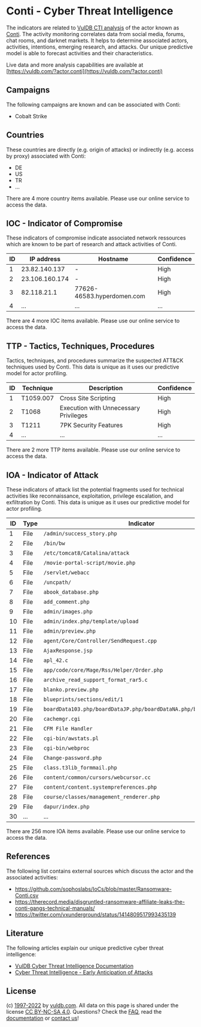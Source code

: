# Conti - Cyber Threat Intelligence

The indicators are related to [VulDB CTI analysis](https://vuldb.com/?kb.cti) of the actor known as [Conti](https://vuldb.com/?actor.conti). The activity monitoring correlates data from social media, forums, chat rooms, and darknet markets. It helps to determine associated actors, activities, intentions, emerging research, and attacks. Our unique predictive model is able to forecast activities and their characteristics.

Live data and more analysis capabilities are available at [https://vuldb.com/?actor.conti](https://vuldb.com/?actor.conti)

## Campaigns

The following campaigns are known and can be associated with Conti:

* Cobalt Strike

## Countries

These countries are directly (e.g. origin of attacks) or indirectly (e.g. access by proxy) associated with Conti:

* DE
* US
* TR
* ...

There are 4 more country items available. Please use our online service to access the data.

## IOC - Indicator of Compromise

These indicators of compromise indicate associated network ressources which are known to be part of research and attack activities of Conti.

ID | IP address | Hostname | Confidence
-- | ---------- | -------- | ----------
1 | 23.82.140.137 | - | High
2 | 23.106.160.174 | - | High
3 | 82.118.21.1 | 77626-46583.hyperdomen.com | High
4 | ... | ... | ...

There are 4 more IOC items available. Please use our online service to access the data.

## TTP - Tactics, Techniques, Procedures

Tactics, techniques, and procedures summarize the suspected ATT&CK techniques used by Conti. This data is unique as it uses our predictive model for actor profiling.

ID | Technique | Description | Confidence
-- | --------- | ----------- | ----------
1 | T1059.007 | Cross Site Scripting | High
2 | T1068 | Execution with Unnecessary Privileges | High
3 | T1211 | 7PK Security Features | High
4 | ... | ... | ...

There are 2 more TTP items available. Please use our online service to access the data.

## IOA - Indicator of Attack

These indicators of attack list the potential fragments used for technical activities like reconnaissance, exploitation, privilege escalation, and exfiltration by Conti. This data is unique as it uses our predictive model for actor profiling.

ID | Type | Indicator | Confidence
-- | ---- | --------- | ----------
1 | File | `/admin/success_story.php` | High
2 | File | `/bin/bw` | Low
3 | File | `/etc/tomcat8/Catalina/attack` | High
4 | File | `/movie-portal-script/movie.php` | High
5 | File | `/servlet/webacc` | High
6 | File | `/uncpath/` | Medium
7 | File | `abook_database.php` | High
8 | File | `add_comment.php` | High
9 | File | `admin/images.php` | High
10 | File | `admin/index.php/template/upload` | High
11 | File | `admin/preview.php` | High
12 | File | `agent/Core/Controller/SendRequest.cpp` | High
13 | File | `AjaxResponse.jsp` | High
14 | File | `apl_42.c` | Medium
15 | File | `app/code/core/Mage/Rss/Helper/Order.php` | High
16 | File | `archive_read_support_format_rar5.c` | High
17 | File | `blanko.preview.php` | High
18 | File | `blueprints/sections/edit/1` | High
19 | File | `boardData103.php/boardDataJP.php/boardDataNA.php/boardDataWW.php` | High
20 | File | `cachemgr.cgi` | Medium
21 | File | `CFM File Handler` | High
22 | File | `cgi-bin/awstats.pl` | High
23 | File | `cgi-bin/webproc` | High
24 | File | `Change-password.php` | High
25 | File | `class.t3lib_formmail.php` | High
26 | File | `content/common/cursors/webcursor.cc` | High
27 | File | `content/content.systempreferences.php` | High
28 | File | `course/classes/management_renderer.php` | High
29 | File | `dapur/index.php` | High
30 | ... | ... | ...

There are 256 more IOA items available. Please use our online service to access the data.

## References

The following list contains external sources which discuss the actor and the associated activities:

* https://github.com/sophoslabs/IoCs/blob/master/Ransomware-Conti.csv
* https://therecord.media/disgruntled-ransomware-affiliate-leaks-the-conti-gangs-technical-manuals/
* https://twitter.com/vxunderground/status/1414809517993435139

## Literature

The following articles explain our unique predictive cyber threat intelligence:

* [VulDB Cyber Threat Intelligence Documentation](https://vuldb.com/?kb.cti)
* [Cyber Threat Intelligence - Early Anticipation of Attacks](https://www.scip.ch/en/?labs.20201022)

## License

(c) [1997-2022](https://vuldb.com/?kb.changelog) by [vuldb.com](https://vuldb.com/?kb.about). All data on this page is shared under the license [CC BY-NC-SA 4.0](https://creativecommons.org/licenses/by-nc-sa/4.0/). Questions? Check the [FAQ](https://vuldb.com/?kb.faq), read the [documentation](https://vuldb.com/?kb) or [contact us](https://vuldb.com/?contact)!
